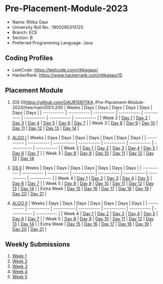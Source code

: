 # Pre-Placement-Module-2023

- Name: Ritika Gaur
- University Roll No.: 1900290310125
- Branch: ECE
- Section: B
- Preferred Programming Language: Java

## Coding Profiles
- LeetCode: https://leetcode.com/ritikagaur/
- HackerRank: https://www.hackerrank.com/ritikagaur15

## Placement Module
1. [DS I](https://github.com/GAUR15RITIKA /Pre-Placement-Module-2023/tree/main/DS%20I)
    | Weeks | Days | Days | Days | Days | Days | Days | Days |
    | ----------- | ----------- | ----------- | ----------- | ----------- | ----------- | ----------- | ----------- | 
    | Week 2 | [Day 1](https://github.com/GAUR15RITIKA/Pre-Placement-Module-2023/tree/main/DS%20I/Day%201) | [Day 2](https://github.com/GAUR15RITIKA/Pre-Placement-Module-2023/tree/main/DS%20I/Day%202) | [Day 3](https://github.com/GAUR15RITIKA/Pre-Placement-Module-2023/tree/main/DS%20I/Day%203) | [Day 4](https://github.com/GAUR15RITIKA/Pre-Placement-Module-2023/tree/main/DS%20I/Day%204) | [Day 5](https://github.com/GAUR15RITIKA/Pre-Placement-Module-2023/tree/main/DS%20I/Day%205) | [Day 6](https://github.com/GAUR15RITIKA/Pre-Placement-Module-2023/tree/main/DS%20I/Day%206) | [Day 7](https://github.com/GAUR15RITIKA/Pre-Placement-Module-2023/tree/main/DS%20I/Day%207) |
    | Week 3 | [Day 8](https://github.com/GAUR15RITIKA/Pre-Placement-Module-2023/tree/main/DS%20I/Day%208) | [Day 9](https://github.com/GAUR15RITIKA/Pre-Placement-Module-2023/tree/main/DS%20I/Day%209) | [Day 10](https://github.com/GAUR15RITIKA/Pre-Placement-Module-2023/tree/main/DS%20I/Day%2010) | [Day 11](https://github.com/GAUR15RITIKA/Pre-Placement-Module-2023/tree/main/DS%20I/Day%2011) | [Day 12](https://github.com/GAUR15RITIKA/Pre-Placement-Module-2023/tree/main/DS%20I/Day%2012) | [Day 13](https://github.com/GAUR15RITIKA/Pre-Placement-Module-2023/tree/main/DS%20I/Day%2013) | [Day 14](https://github.com/GAUR15RITIKA/Pre-Placement-Module-2023/tree/main/DS%20I/Day%2014) |
    
2. [ALGO I](https://github.com/GAUR15RITIKA/Pre-Placement-Module-2023/tree/main/ALGO%20I)
    | Weeks | Days | Days | Days | Days | Days | Days | Days |
    | ----------- | ----------- | ----------- | ----------- | ----------- | ----------- | ----------- | ----------- |
    | Week 2 | [Day 1](https://github.com/GAUR15RITIKA/Pre-Placement-Module-2023/tree/main/ALGO%20I/Day%201) | [Day 2](https://github.com/GAUR15RITIKA/Pre-Placement-Module-2023/tree/main/ALGO%20I/Day%202) | [Day 3](https://github.com/GAUR15RITIKA/Pre-Placement-Module-2023/tree/main/ALGO%20I/Day%203) | [Day 4](https://github.com/GAUR15RITIKA/Pre-Placement-Module-2023/tree/main/ALGO%20I/Day%204) | [Day 5](https://github.com/GAUR15RITIKA/Pre-Placement-Module-2023/tree/main/ALGO%20I/Day%205) | [Day 6](https://github.com/GAUR15RITIKA/Pre-Placement-Module-2023/tree/main/ALGO%20I/Day%206) | [Day 7](https://github.com/GAUR15RITIKA/Pre-Placement-Module-2023/tree/main/ALGO%20I/Day%207) |
    | Week 3 | [Day 8](https://github.com/GAUR15RITIKA/Pre-Placement-Module-2023/tree/main/ALGO%20I/Day%208) | [Day 9](https://github.com/GAUR15RITIKA/Pre-Placement-Module-2023/tree/main/ALGO%20I/Day%209) | [Day 10](https://github.com/GAUR15RITIKA/Pre-Placement-Module-2023/tree/main/ALGO%20I/Day%2010) | [Day 11](https://github.com/GAUR15RITIKA/Pre-Placement-Module-2023/tree/main/ALGO%20I/Day%2011) | [Day 12](https://github.com/GAUR15RITIKA/Pre-Placement-Module-2023/tree/main/ALGO%20I/Day%2012) | [Day 13](https://github.com/GAUR15RITIKA/Pre-Placement-Module-2023/tree/main/ALGO%20I/Day%2013) | [Day 14](https://github.com/GAUR15RITIKA/Pre-Placement-Module-2023/tree/main/ALGO%20I/Day%2014)  
    
3. [DS II](https://github.com/GAUR15RITIKA/Pre-Placement-Module-2023/tree/main/DS%20II)
    | Weeks | Days | Days | Days | Days | Days | Days | Days |
    | ----------- | ----------- | ----------- | ----------- | ----------- | ----------- | ----------- | ----------- |
    | Week 4 | [Day 1](https://github.com/GAUR15RITIKA/Pre-Placement-Module-2023/tree/main/DS%20II/Day%201) | [Day 2](https://github.com/GAUR15RITIKA/Pre-Placement-Module-2023/tree/main/DS%20II/Day%202) | [Day 3](https://github.com/GAUR15RITIKA/Pre-Placement-Module-2023/tree/main/DS%20II/Day%203) | [Day 4](https://github.com/GAUR15RITIKA/Pre-Placement-Module-2023/tree/main/DS%20II/Day%204) | [Day 5](https://github.com/GAUR15RITIKA/Pre-Placement-Module-2023/tree/main/DS%20II/Day%205) | [Day 6](https://github.com/GAUR15RITIKA/Pre-Placement-Module-2023/tree/main/DS%20II/Day%206) | [Day 7](https://github.com/GAUR15RITIKA/Pre-Placement-Module-2023/tree/main/DS%20II/Day%207) | 
    | Week 5 | [Day 8](https://github.com/GAUR15RITIKA/Pre-Placement-Module-2023/tree/main/DS%20II/Day%208) | [Day 9](https://github.com/GAUR15RITIKA/Pre-Placement-Module-2023/tree/main/DS%20II/Day%209) | [Day 10](https://github.com/GAUR15RITIKA/Pre-Placement-Module-2023/tree/main/DS%20II/Day%2010) | [Day 11](https://github.com/GAUR15RITIKA/Pre-Placement-Module-2023/tree/main/DS%20II/Day%2011) | [Day 12](https://github.com/GAUR15RITIKA/Pre-Placement-Module-2023/tree/main/DS%20II/Day%2012) | [Day 13](https://github.com/GAUR15RITIKA/Pre-Placement-Module-2023/tree/main/DS%20II/Day%2013) | [Day 14](https://github.com/GAUR15RITIKA/Pre-Placement-Module-2023/tree/main/DS%20II/Day%2014) |
    | Extra Week | [Day 15](https://github.com/GAUR15RITIKA/Pre-Placement-Module-2023/tree/main/DS%20II/Day%2015) | [Day 16](https://github.com/GAUR15RITIKA/Pre-Placement-Module-2023/tree/main/DS%20II/Day%2016) | [Day 17](https://github.com/GAUR15RITIKA/Pre-Placement-Module-2023/tree/main/DS%20II/Day%2017) | [Day 18](https://github.com/GAUR15RITIKA/Pre-Placement-Module-2023/tree/main/DS%20II/Day%2018) | [Day 19](https://github.com/GAUR15RITIKA/Pre-Placement-Module-2023/tree/main/DS%20II/Day%2019) | [Day 20](https://github.com/GAUR15RITIKA/Pre-Placement-Module-2023/tree/main/DS%20II/Day%2020) | [Day 21](https://github.com/GAUR15RITIKA/Pre-Placement-Module-2023/tree/main/DS%20II/Day%2021) |
    
4. [ALGO II](https://github.com/GAUR15RITIKA/Pre-Placement-Module-2023/tree/main/ALGO%20II)
    | Weeks | Days | Days | Days | Days | Days | Days | Days |
    | ----------- | ----------- | ----------- | ----------- | ----------- | ----------- | ----------- | ----------- |
    | Week 4 | [Day 1](https://github.com/GAUR15RITIKA/Pre-Placement-Module-2023/tree/main/ALGO%20II/Day%201) | [Day 2](https://github.com/GAUR15RITIKA/Pre-Placement-Module-2023/tree/main/ALGO%20II/Day%202) | [Day 3](https://github.com/GAUR15RITIKA/Pre-Placement-Module-2023/tree/main/ALGO%20II/Day%203) | [Day 4](https://github.com/GAUR15RITIKA/Pre-Placement-Module-2023/tree/main/ALGO%20II/Day%204) | [Day 5](https://github.com/GAUR15RITIKA/Pre-Placement-Module-2023/tree/main/ALGO%20II/Day%205) | [Day 6](https://github.com/GAUR15RITIKA/Pre-Placement-Module-2023/tree/main/ALGO%20II/Day%206) | [Day 7](https://github.com/GAUR15RITIKA/Pre-Placement-Module-2023/tree/main/ALGO%20II/Day%207) |
    | Week 5 | [Day 8](https://github.com/GAUR15RITIKA/Pre-Placement-Module-2023/tree/main/ALGO%20II/Day%208) | [Day 9](https://github.com/GAUR15RITIKA/Pre-Placement-Module-2023/tree/main/ALGO%20II/Day%209) | [Day 10](https://github.com/GAUR15RITIKA/Pre-Placement-Module-2023/tree/main/ALGO%20II/Day%2010) | [Day 11](https://github.com/GAUR15RITIKA/Pre-Placement-Module-2023/tree/main/ALGO%20II/Day%2011) | [Day 12](https://github.com/GAUR15RITIKA/Pre-Placement-Module-2023/tree/main/ALGO%20II/Day%2012) | [Day 13](https://github.com/GAUR15RITIKA/Pre-Placement-Module-2023/tree/main/ALGO%20II/Day%2013) | [Day 14](https://github.com/GAUR15RITIKA/Pre-Placement-Module-2023/tree/main/ALGO%20II/Day%2014) |
    | Extra Week | [Day 15](https://github.com/GAUR15RITIKA/Pre-Placement-Module-2023/tree/main/ALGO%20II/Day%2015) | [Day 16](https://github.com/GAUR15RITIKA/Pre-Placement-Module-2023/tree/main/ALGO%20II/Day%2016) | [Day 17](https://github.com/GAUR15RITIKA/Pre-Placement-Module-2023/tree/main/ALGO%20II/Day%2017) | [Day 18](https://github.com/GAUR15RITIKA/Pre-Placement-Module-2023/tree/main/ALGO%20II/Day%2018) | [Day 19](https://github.com/GAUR15RITIKA/Pre-Placement-Module-2023/tree/main/ALGO%20II/Day%2019) | [Day 20](https://github.com/GAUR15RITIKA/Pre-Placement-Module-2023/tree/main/ALGO%20II/Day%2020) | [Day 21](https://github.com/GAUR15RITIKA/Pre-Placement-Module-2023/tree/main/ALGO%20II/Day%2021) |

## Weekly Submissions
1. [Week 1](https://github.com/GAUR15RITIKA/Pre-Placement-Module-2023/tree/main/Weekly%20Submissions/Week%201)
2. [Week 2](https://github.com/GAUR15RITIKA/Pre-Placement-Module-2023/tree/main/Weekly%20Submissions/Week%202)
3. [Week 3](https://github.com/GAUR15RITIKA/Pre-Placement-Module-2023/tree/main/Weekly%20Submissions/Week%203)
4. [Week 4](https://github.com/GAUR15RITIKA/Pre-Placement-Module-2023/tree/main/Weekly%20Submissions/Week%204)
5. [Week 5](https://github.com/GAUR15RITIKA/Pre-Placement-Module-2023/tree/main/Weekly%20Submissions/Week%205)
